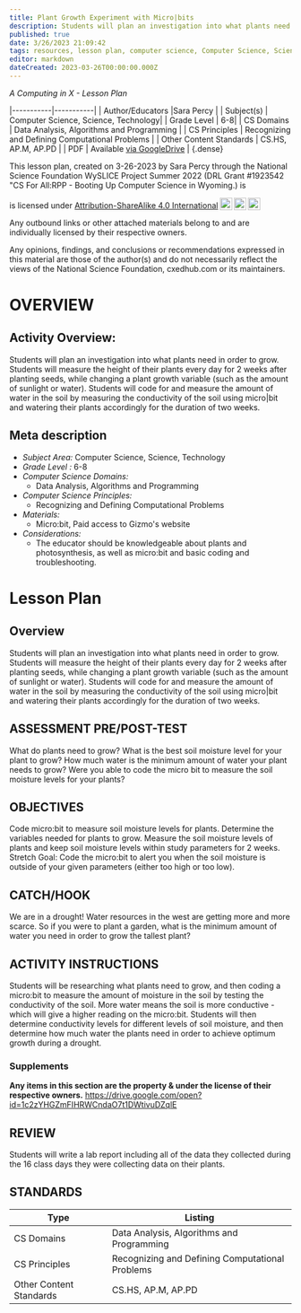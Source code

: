 ```yaml
---
title: Plant Growth Experiment with Micro|bits
description: Students will plan an investigation into what plants need in order to grow. Students will measure the height of their plants every day for 2 weeks after planting seeds, while changing a plant growth variable (such as the amount of sunlight or water). Students will code for and measure the amount of water in the soil by measuring the conductivity of the soil using micro|bit and watering their plants accordingly for the duration of two weeks.
published: true
date: 3/26/2023 21:09:42
tags: resources, lesson plan, computer science, Computer Science, Science, Technology 
editor: markdown
dateCreated: 2023-03-26T00:00:00.000Z
---
```

*A Computing in X - Lesson Plan*

|-----------|-----------|
| Author/Educators |Sara Percy |
| Subject(s) | Computer Science, Science, Technology|
| Grade Level | 6-8|
| CS Domains | Data Analysis, Algorithms and Programming |
| CS Principles | Recognizing and Defining Computational Problems |
| Other Content Standards | CS.HS, AP.M, AP.PD | 
| PDF | Available [via GoogleDrive]() |
{.dense}






This lesson plan, created on 3-26-2023 by Sara Percy through the National Science Foundation WySLICE Project Summer 2022 (DRL Grant #1923542 "CS For All:RPP - Booting Up Computer Science in Wyoming.) is  <p xmlns:cc="http://creativecommons.org/ns#" >  is licensed under <a href="http://creativecommons.org/licenses/by-sa/4.0/?ref=chooser-v1" target="_blank" rel="license noopener noreferrer" style="display:inline-block;">Attribution-ShareAlike 4.0 International<img style="height:22px!important;margin-left:3px;vertical-align:text-bottom;" src="https://mirrors.creativecommons.org/presskit/icons/cc.svg?ref=chooser-v1"><img style="height:22px!important;margin-left:3px;vertical-align:text-bottom;" src="https://mirrors.creativecommons.org/presskit/icons/by.svg?ref=chooser-v1"><img style="height:22px!important;margin-left:3px;vertical-align:text-bottom;" src="https://mirrors.creativecommons.org/presskit/icons/sa.svg?ref=chooser-v1"></a></p>


Any outbound links or other attached materials belong to and are individually licensed by their respective owners. 


Any opinions, findings, and conclusions or recommendations expressed in this material are those of the author(s) and do not necessarily reflect the views of the National Science Foundation, cxedhub.com or its maintainers.


# OVERVIEW
## Activity Overview:  
Students will plan an investigation into what plants need in order to grow. Students will measure the height of their plants every day for 2 weeks after planting seeds, while changing a plant growth variable (such as the amount of sunlight or water). Students will code for and measure the amount of water in the soil by measuring the conductivity of the soil using micro|bit and watering their plants accordingly for the duration of two weeks.
## Meta description
+ *Subject Area:* Computer Science, Science, Technology 
+ *Grade Level :* 6-8 
+ *Computer Science Domains:*
   + Data Analysis, Algorithms and Programming
+ *Computer Science Principles:*
   + Recognizing and Defining Computational Problems
+ *Materials:* 
   + Micro:bit, Paid access to Gizmo's website
+ *Considerations:*
   + The educator should be knowledgeable about plants and photosynthesis, as well as micro:bit and basic coding and troubleshooting.


# Lesson Plan
## Overview
Students will plan an investigation into what plants need in order to grow. Students will measure the height of their plants every day for 2 weeks after planting seeds, while changing a plant growth variable (such as the amount of sunlight or water). Students will code for and measure the amount of water in the soil by measuring the conductivity of the soil using micro|bit and watering their plants accordingly for the duration of two weeks.
## ASSESSMENT PRE/POST-TEST
What do plants need to grow?
What is the best soil moisture level for your plant to grow?
How much water is the minimum amount of water your plant needs to grow?
Were you able to code the micro bit to measure the soil moisture levels for your plants?
## OBJECTIVES
Code micro:bit to measure soil moisture levels for plants. 
Determine the variables needed for plants to grow. 
Measure the soil moisture levels of plants and keep soil moisture levels within study parameters for 2 weeks.  
Stretch Goal: Code the micro:bit to alert you when the soil moisture is outside of your given parameters (either too high or too low).


## CATCH/HOOK
We are in a drought! Water resources in the west are getting more and more scarce. So if you were to plant a garden, what is the minimum amount of water you need in order to grow the tallest plant?


## ACTIVITY INSTRUCTIONS
Students will be researching what plants need to grow, and then coding a micro:bit to measure the amount of moisture in the soil by testing the conductivity of the soil. More water means the soil is more conductive - which will give a higher reading on the micro:bit. Students will then determine conductivity levels for different levels of soil moisture, and then determine how much water the plants need in order to achieve optimum growth during a drought.


### Supplements
**Any items in this section are the property & under the license of their respective owners.**
https://drive.google.com/open?id=1c2zYHGZmFIHRWCndaO7t1DWtivuDZqlE




## REVIEW
Students will write a lab report including all of the data they collected during the 16 class days they were collecting data on their plants.
## STANDARDS        
| Type | Listing | 
|-----------|-----------|
| CS Domains  | Data Analysis, Algorithms and Programming|
| CS Principles   | Recognizing and Defining Computational Problems|
| Other Content Standards | CS.HS, AP.M, AP.PD  |